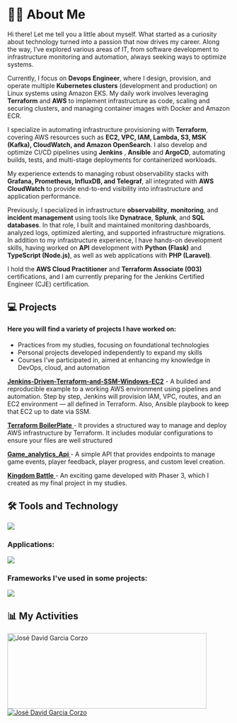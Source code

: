 <h1>👨‍💻 About Me</h1>

Hi there! Let me tell you a little about myself. What started as a curiosity about technology turned into a passion that now drives my career. Along the way, I’ve explored various areas of IT, from software development to infrastructure monitoring and automation, always seeking ways to optimize systems.  

Currently, I focus on **Devops Engineer**,  where I design, provision, and operate multiple **Kubernetes clusters** (development and production) on Linux systems using Amazon EKS. My daily work involves leveraging **Terraform** and **AWS** to implement infrastructure as code, scaling and securing clusters, and managing container images with Docker and Amazon ECR.

I specialize in automating infrastructure provisioning with **Terraform**, covering AWS resources such as **EC2, VPC, IAM, Lambda, S3, MSK (Kafka), CloudWatch, and Amazon OpenSearch**. I also develop and optimize CI/CD pipelines using **Jenkins** , **Ansible** and **ArgoCD**, automating builds, tests, and multi-stage deployments for containerized workloads.

My experience extends to managing robust observability stacks with **Grafana, Prometheus, InfluxDB, and Telegraf**, all integrated with **AWS CloudWatch** to provide end-to-end visibility into infrastructure and application performance. 

Previously, I specialized in infrastructure **observability**, **monitoring**, and **incident management** using tools like **Dynatrace**, **Splunk**, and **SQL databases**. In that role, I built and maintained monitoring dashboards, analyzed logs, optimized alerting, and supported infrastructure migrations. In addition to my infrastructure experience, I have hands-on development skills, having worked on **API** development with **Python (Flask)** and **TypeScript (Node.js)**, as well as web applications with **PHP (Laravel)**.

I hold the **AWS Cloud Practitioner** and **Terraform Associate (003)** certifications, and I am currently preparing for the Jenkins Certified Engineer (CJE) certification.




<h2>💻 Projects</h2> <h4>Here you will find a variety of projects I have worked on:</h4> <ul> <li>Practices from my studies, focusing on foundational technologies</li> <li>Personal projects developed independently to expand my skills</li> <li>Courses I’ve participated in, aimed at enhancing my knowledge in DevOps, cloud, and automation</li> </ul>

<a href="https://github.com/jdgc5/Jenkins-Driven-Terraform-and-SSM-Windows-EC2"><b>Jenkins-Driven-Terraform-and-SSM-Windows-EC2</b></a> - A builded and reproducible example to a working AWS environment using pipelines and automation. Step by step, Jenkins will provision IAM, VPC, routes, and an EC2 environment — all defined in Terraform. Also, Ansible playbook to keep that EC2 up to date via SSM.

<a href="https://github.com/jdgc5/Terraform_Basic_Boilerplate"> <b>Terraform BoilerPlate</b> </a> - It provides a structured way to manage and deploy AWS infrastructure by Terraform. It includes modular configurations to ensure your files are well structured

<a href="https://github.com/jdgc5/Game_analytics_Api"> <b>Game_analytics_Api</b> </a> - A simple API that provides endpoints to manage game events, player feedback, player progress, and custom level creation.

<a href="https://play.kingdombattle.es"> <b>Kingdom Battle</b> </a> - An exciting game developed with Phaser 3, which I created as my final project in my studies.<br>

<h2>🛠️ Tools and Technology</h2> <img src="https://skillicons.dev/icons?i=html,css,js,python,php,java,c#,sql,docker,linux,aws" /> <h3>Applications:</h3> <img src="https://skillicons.dev/icons?i=aws,terraform,ansible,docker,vscode,visualstudio,postman,git,gitlab,github,wordpress,jenkins" /> <h3>Frameworks I've used in some projects:</h3> <img src="https://skillicons.dev/icons?i=flask,bootstrap,angular,laravel,electron,dotnet,nodejs,express,unity" /> <h2>📊 My Activities</h2> <a href="https://github.com/jdgc5"> <img width=450 height=170 align="center" alt="José David Garcia Corzo" src="https://github-readme-stats.vercel.app/api?username=jdgc5&theme=algolia&show_icons=true&bg_color=0D1117&hide_border=true&count_private=true" /> </a> <a href="https://github.com/jdgc5"> <img align="center" alt="José David Garcia Corzo" src="https://github-readme-stats.vercel.app/api/top-langs/?username=jdgc5&theme=algolia&layout=compact&bg_color=0D1117&hide_border=true&count_private=true" /> </a>
